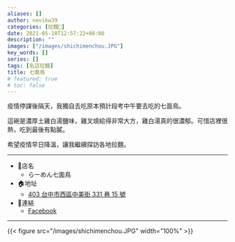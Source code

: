 ```yaml
---
aliases: []
author: nevikw39
categories: [拉麵🍜]
date: 2021-05-18T12:57:22+08:00
description: ""
images: ["/images/shichimenchou.JPG"]
key_words: []
series: []
tags: [名店拉麵]
title: 七面鳥
# featured: true
# toc: false
---
```


疫情停課後隔天，我獨自去吃原本預計段考中午要去吃的七面鳥。

這碗是濃厚土雞白湯鹽味，雞叉燒給得非常大方，雞白湯真的很濃郁。可惜店裡很熱，吃到最後有點膩。

希望疫情早日降溫，讓我繼續探訪各地拉麵。

---
+ 🏬店名
    * らーめん七面鳥
+ 🏠地址
    * [403 台中市西區中美街 331 巷 15 號](https://goo.gl/maps/ynEL5GTgSXTk7YQ2A)
+ 🔗連結
    * [Facebook](https://www.facebook.com/%E3%82%89%E3%83%BC%E3%82%81%E3%82%93%E4%B8%83%E9%9D%A2%E9%B3%A5-427652554063509/)
---

{{< figure src="/images/shichimenchou.JPG" width="100%" >}}
